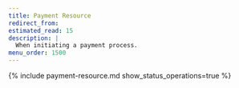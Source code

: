 ```yaml
---
title: Payment Resource
redirect_from:
estimated_read: 15
description: |
  When initiating a payment process.
menu_order: 1500
---
```


{% include payment-resource.md show_status_operations=true %}